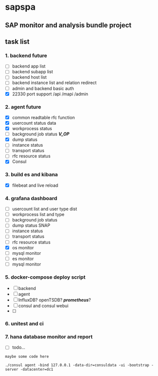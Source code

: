 # sapspa

## SAP monitor and analysis bundle project

## task list
### 1. backend future
- [ ] backend app list
- [ ] backend subapp list
- [ ] backend host list
- [ ] backend instance list and relation redirect
- [ ] admin and backend basic auth
- [x] 22330 port support /api /mapi /admin

### 2. agent future
- [x] common readtable rfc function
- [x] usercount status data
- [x] workprocess status
- [ ] background job status **_V_OP_**
- [x] dump status
- [ ] instance status
- [ ] transport status
- [ ] rfc resource status
- [x] Consul

### 3. build es and kibana
- [x] filebeat and live reload
### 4. grafana dashboard
- [ ] usercount list and user type dist
- [ ] workprocess list and type
- [ ] background job status
- [ ] dump status SNAP
- [ ] instance status
- [ ] transport status
- [ ] rfc resource status
- [x] os monitor
- [ ] mysql monitor
- [ ] es monitor
- [ ] mysql monitor

### 5. docker-compose deploy script
- [ ] backend
- [ ] agent
- [ ] InfluxDB? openTSDB? **_prometheus_**?
- [ ] consul and consul webui
- [ ] 

### 6. unitest and ci

### 7. hana database monitor and report
- [ ] todo...



```
maybe some code here

./consul agent -bind 127.0.0.1 -data-dir=consuldata -ui -bootstrap -server -datacenter=dc1
```